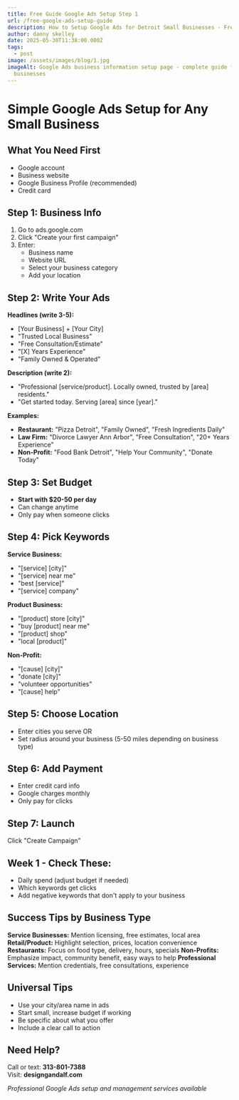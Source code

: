 ```yaml
---
title: Free Guide Google Ads Setup Step 1
url: /free-google-ads-setup-guide
description: How to Setup Google Ads for Detroit Small Businesses - Free Guide
author: danny skelley
date: 2025-05-30T11:38:00.000Z
tags:
  - post
image: /assets/images/blog/1.jpg
imageAlt: Google Ads business information setup page - complete guide for local
  businesses
---
```

# Simple Google Ads Setup for Any Small Business

## What You Need First
- Google account
- Business website 
- Google Business Profile (recommended)
- Credit card

## Step 1: Business Info
1. Go to ads.google.com
2. Click "Create your first campaign"
3. Enter:
   - Business name
   - Website URL
   - Select your business category
   - Add your location

## Step 2: Write Your Ads

**Headlines (write 3-5):**
- [Your Business] + [Your City]
- "Trusted Local Business"
- "Free Consultation/Estimate"
- "[X] Years Experience"
- "Family Owned & Operated"

**Description (write 2):**
- "Professional [service/product]. Locally owned, trusted by [area] residents."
- "Get started today. Serving [area] since [year]."

**Examples:**
- **Restaurant:** "Pizza Detroit", "Family Owned", "Fresh Ingredients Daily"
- **Law Firm:** "Divorce Lawyer Ann Arbor", "Free Consultation", "20+ Years Experience"
- **Non-Profit:** "Food Bank Detroit", "Help Your Community", "Donate Today"

## Step 3: Set Budget
- **Start with $20-50 per day**
- Can change anytime
- Only pay when someone clicks

## Step 4: Pick Keywords

**Service Business:**
- "[service] [city]"
- "[service] near me"
- "best [service]"
- "[service] company"

**Product Business:**
- "[product] store [city]"
- "buy [product] near me"
- "[product] shop"
- "local [product]"

**Non-Profit:**
- "[cause] [city]"
- "donate [city]"
- "volunteer opportunities"
- "[cause] help"

## Step 5: Choose Location
- Enter cities you serve OR
- Set radius around your business (5-50 miles depending on business type)

## Step 6: Add Payment
- Enter credit card info
- Google charges monthly
- Only pay for clicks

## Step 7: Launch
Click "Create Campaign"

## Week 1 - Check These:
- Daily spend (adjust budget if needed)
- Which keywords get clicks
- Add negative keywords that don't apply to your business

## Success Tips by Business Type

**Service Businesses:** Mention licensing, free estimates, local area
**Retail/Product:** Highlight selection, prices, location convenience
**Restaurants:** Focus on food type, delivery, hours, specials
**Non-Profits:** Emphasize impact, community benefit, easy ways to help
**Professional Services:** Mention credentials, free consultations, experience

## Universal Tips
- Use your city/area name in ads
- Start small, increase budget if working
- Be specific about what you offer
- Include a clear call to action

## Need Help?
Call or text: **313-801-7388**  
Visit: **designgandalf.com**

*Professional Google Ads setup and management services available*
